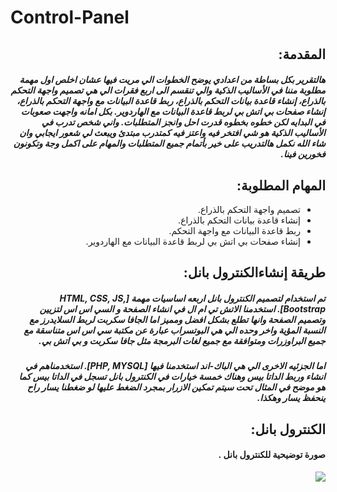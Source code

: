 # Control-Panel


<div dir="rtl">

## المقدمة:

##### هالتقرير بكل بساطة من اعدادي يوضح الخطوات الي مريت فيها عشان اخلص اول مهمة مطلوبة مننا في الأساليب الذكية والي تنقسم الى اربع فقرات الي هي تصميم واجهة التحكم بالذراع، إنشاء قاعدة بيانات التحكم بالذراع، ربط قاعدة البيانات مع واجهة التحكم بالذراع، إنشاء صفحات بي اتش بي لربط قاعدة البيانات مع الهاردوير. بكل امانه واجهت صعوبات في البدايه لكن خطوه بخطوه قدرت احل وانجز المتطلبات. واني شخص تدرب في الأساليب الذكية هو شي افتخر فيه واعتز فيه كمتدرب مبتدئ ويبعث لي شعور ايجابي وان شاء الله نكمل هالتدريب على خير بأتمام جميع المتطلبات والمهام على اكمل وجة وتكونون فخورين فينا.



## المهام المطلوبة:


<ul>
  <li>تصميم واجهة التحكم بالذراع.</li>
  <li>إنشاء قاعدة بيانات التحكم بالذراع.</li>
  <li>ربط قاعدة البيانات مع واجهة التحكم.</li>
  <li>إنشاء صفحات بي اتش بي لربط قاعدة البيانات مع الهاردوير.</li>

</ul>

## طريقة إنشاءالكنترول بانل:

##### تم استخدام لتصميم الكنترول بانل اربعه اساسيات مهمة [HTML, CSS, JS, Bootstrap]. استخدمنا الاتش تي ام ال في انشاء الصفحة و السي اس اس لتزيين وتصميم  الصفحة وانها تطلع بشكل افضل ومميز اما الجافا سكربت لربط السلايدرز مع النسبة المؤية واخر وحده  الي هي البوتسراب عبارة عن مكتبة سي اس اس متناسقة مع جميع البراوزرات ومتوافقة مع جميع لغات البرمجة مثل جافا سكربت و بي اتش بي. 
 
##### اما الجزئيه الاخرى الي هي الباك-اند استخدمنا فيها [PHP, MYSQL]. استخدمناهم في انشاء وربط الداتا بيس وهناك خمسة خيارات في الكنترول بانل تسجل في الداتا بيس كما هو موضح في المثال تحت سيتم تمكين الازرار بمجرد الضغط عليها لو ضغطنا يسار راح ينحفظ يسار وهكذا.


## الكنترول بانل:

#### صورة توضيحية للكنترول بانل .

![](StopEX.png)





  
  
  






  










</div>

